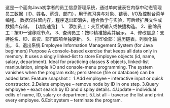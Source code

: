这是一个面向Java初学者的员工信息管理系统，通过单向链表在内存中动态管理员工数据（ID、姓名、薪资、部门），用于练习类与对象、链表、I/O及控制台菜单编程。
数据仅驻留内存，程序退出即消失，适合教学与实验，可后续扩展文件或数据库存储。 
【功能速览】
1、 添加员工：交互式输入或快捷构造。 
2、删除员工：按ID一键移除节点。 
3、查询员工：按ID精准搜索并展示。 
4、修改信息：支持姓名、ID、薪资、部门四项单独更新。
5、 打印全部：遍历链表，列表化输出。 
6、退出系统
Employee Information Management System (for Java beginners)
Purpose
A console-based exercise that keeps all data only in memory. It uses a singly linked-list to store Employee objects (id, name, salary, department).
Ideal for practicing classes & objects, linked-list manipulation, simple I/O and console-menu programming. The system vanishes when the program exits; 
persistence (file or database) can be added later.
Feature snapshot：
1.Add employee – interactive input or quick constructor.
2.Delete employee – remove node by ID in one step.
3.Query employee – exact search by ID and display details.
4.Update – individual edits of name, ID, salary or department.
5.List all – traverse the list and print every employee.
6.Exit system – terminate the program.
